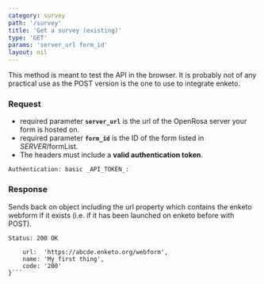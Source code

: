 ```yaml
---
category: survey
path: '/survey'
title: 'Get a survey (existing)'
type: 'GET'
params: 'server_url form_id'
layout: nil
---
```


This method is meant to test the API in the browser. It is probably not of any practical use as the POST version is the one to use to integrate enketo.

### Request

* required parameter **`server_url`** is the url of the OpenRosa server your form is hosted on.
* required parameter **`form_id`** is the ID of the form listed in _SERVER_/formList.
* The headers must include a **valid authentication token**.

```Authentication: basic _API_TOKEN_:```

### Response

Sends back on object including the url property which contains the enketo webform if it exists (i.e. if it has been launched on enketo before with POST).

```Status: 200 OK```
```{
    url:  'https://abcde.enketo.org/webform',
    name: 'My first thing',
    code: '200'
}```